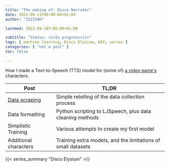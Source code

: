 ```yaml
---
title: "The making of: Disco Narrator"
date: 2022-09-11T00:00:00+01:00
author: "152334H"

lastmod: 2022-09-18T:00:00+01:00

subtitle: "Status: <i>In progress</i>"
tags: [ machine learning, Disco Elysium, WIP, series ]
categories: [ "not a post" ]
toc: false

---
```


How I made a Text-to-Speech (TTS) model for (some of) [a video game's](https://en.wikipedia.org/wiki/Disco_Elysium) characters.
 
<!--more-->

| Post | TL;DR |
|------|-------|
| [Data scraping](/blog/dn-1) | Simple retelling of the data collection process |
| Data formatting | Python scripting to LJSpeech, plus data cleaning methods |
| Simplistic Training | Various attempts to create my first model |
| Additional characters | Training extra models, and the limitations of small datasets |

{{< series_summary "Disco Elysium" >}}

